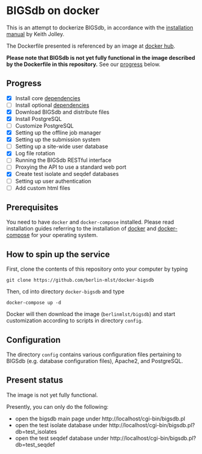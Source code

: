 # BIGSdb on docker

This is an attempt to dockerize BIGSdb, in accordance with the [installation manual](https://bigsdb.readthedocs.io/en/latest/) by Keith Jolley.

The Dockerfile presented is referenced by an image at [docker hub](https://hub.docker.com/r/berlinmlst/bigsdb/). 

**Please note that BIGSdb is not yet fully functional in the image described by the Dockerfile in this repository.** See our [progress](#progress) below.

## Progress

- [x] Install core [dependencies](https://bigsdb.readthedocs.io/en/latest/dependencies.html)
- [ ] Install optional [dependencies](https://bigsdb.readthedocs.io/en/latest/dependencies.html)
- [x] Download BIGSdb and distribute files
- [x] Install PostgreSQL
- [ ] Customize PostgreSQL
- [x] Setting up the offline job manager
- [x] Setting up the submission system
- [ ] Setting up a site-wide user database
- [x] Log file rotation
- [ ] Running the BIGSdb RESTful interface
- [ ] Proxying the API to use a standard web port
- [x] Create test isolate and seqdef databases
- [ ] Setting up user authentication
- [ ] Add custom html files

## Prerequisites

You need to have `docker` and `docker-compose` installed. Please read installation guides referring to the installation of [docker](https://docs.docker.com/install/) and [docker-compose](https://docs.docker.com/compose/install/) for your operating system.

## How to spin up the service

First, clone the contents of this repository onto your computer by typing

    git clone https://github.com/berlin-mlst/docker-bigsdb
    
Then, cd into directory `docker-bigsdb` and type

    docker-compose up -d
    
Docker will then download the image (`berlinmlst/bigsdb`) and start customization according to scripts in directory `config`.

## Configuration

The directory `config` contains various configuration files pertaining to BIGSdb (e.g. database configuration files), Apache2, and PostgreSQL. 

## Present status

The image is not yet fully functional. 

Presently, you can only do the following:

  * open the bigsdb main page under http://localhost/cgi-bin/bigsdb.pl
  * open the test isolate database under http://localhost/cgi-bin/bigsdb.pl?db=test_isolates
  * open the test seqdef database under http://localhost/cgi-bin/bigsdb.pl?db=test_seqdef

